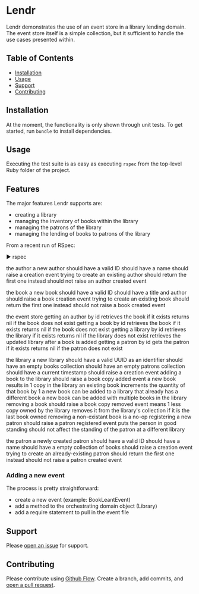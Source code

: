 # Lendr

Lendr demonstrates the use of an event store in a library lending domain. The event store itself is a simple collection, but it sufficient to handle the use cases presented within.

## Table of Contents

- [Installation](#installation)
- [Usage](#usage)
- [Support](#support)
- [Contributing](#contributing)

## Installation

At the moment, the functionality is only shown through unit tests. To get started, run `bundle` to install dependencies.

## Usage

Executing the test suite is as easy as executing `rspec` from the top-level Ruby folder of the project.

## Features

The major features Lendr supports are:

- creating a library
- managing the inventory of books within the library
- managing the patrons of the library
- managing the lending of books to patrons of the library

From a recent run of RSpec:

▶ rspec

the author
  a new author
    should have a valid ID
    should have a name
    should raise a creation event
  trying to create an existing author
    should return the first one instead
    should not raise an author created event

the book
  a new book
    should have a valid ID
    should have a title and author
    should raise a book creation event
  trying to create an existing book
    should return the first one instead
    should not raise a book created event

the event store
  getting an author by id
    retrieves the book if it exists
    returns nil if the book does not exist
  getting a book by id
    retrieves the book if it exists
    returns nil if the book does not exist
  getting a library by id
    retrieves the library if it exists
    returns nil if the library does not exist
    retrieves the updated library after a book is added
  getting a patron by id
    gets the patron if it exists
    returns nil if the patron does not exist

the library
  a new library
    should have a valid UUID as an identifier
    should have an empty books collection
    should have an empty patrons collection
    should have a current timestamp
    should raise a creation event
  adding a book to the library
    should raise a book copy added event
    a new book results in 1 copy in the library
    an existing book increments the quantity of that book by 1
    a new book can be added to a library that already has a different book
    a new book can be added with multiple books in the library
  removing a book
    should raise a book copy removed event
    means 1 less copy owned by the library
    removes it from the library's collection if it is the last book owned
    removing a non-existant book is a no-op
  registering a new patron
    should raise a patron registered event
    puts the person in good standing
    should not affect the standing of the patron at a different library

the patron
  a newly created patron
    should have a valid ID
    should have a name
    should have a empty collection of books
    should raise a creation event
  trying to create an already-existing patron
    should return the first one instead
    should not raise a patron created event

### Adding a new event

The process is pretty straightforward:

- create a new event (example: BookLeantEvent)
- add a method to the orchestrating domain object (Library)
- add a require statement to pull in the event file

## Support

Please [open an issue](https://github.com/neontapir/lendr/issues/new) for support.

## Contributing

Please contribute using [Github Flow](https://guides.github.com/introduction/flow/). Create a branch, add commits, and [open a pull request](https://github.com/neontapir/lendr/compare/).